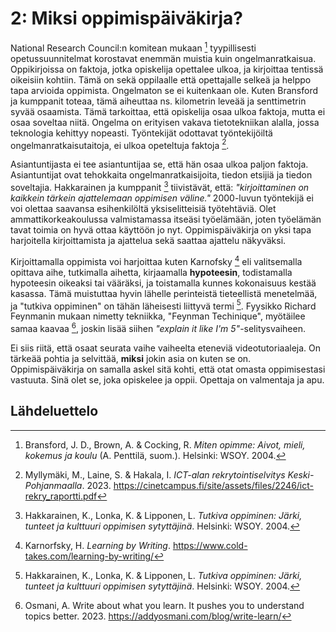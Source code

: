 # 2: Miksi oppimispäiväkirja?

National Research Council:n komitean mukaan [^a029a4] tyypillisesti opetussuunnitelmat korostavat enemmän muistia kuin ongelmanratkaisua. Oppikirjoissa on faktoja, jotka opiskelija opettalee ulkoa, ja kirjoittaa tentissä oikeisiin kohtiin. Tämä on sekä oppilaalle että opettajalle selkeä ja helppo tapa arvioida oppimista. Ongelmaton se ei kuitenkaan ole. Kuten Bransford ja kumppanit toteaa, tämä aiheuttaa ns. kilometrin leveää ja senttimetrin syvää osaamista. Tämä tarkoittaa, että opiskelija osaa ulkoa faktoja, mutta ei osaa soveltaa niitä. Ongelma on erityisen vakava tietotekniikan alalla, jossa teknologia kehittyy nopeasti. Työntekijät odottavat työntekijöiltä ongelmanratkaisutaitoja, ei ulkoa opeteltuja faktoja [^e883b6].

Asiantuntijasta ei tee asiantuntijaa se, että hän osaa ulkoa paljon faktoja. Asiantuntijat ovat tehokkaita ongelmanratkaisijoita, tiedon etsijiä ja tiedon soveltajia. Hakkarainen ja kumppanit [^40c08c] tiivistävät, että: *"kirjoittaminen on kaikkein tärkein ajattelemaan oppimisen väline."* 2000-luvun työntekijä ei voi olettaa saavansa esihenkilöltä yksiselitteisiä työtehtäviä. Olet ammattikorkeakoulussa valmistamassa itseäsi työelämään, joten työelämän tavat toimia on hyvä ottaa käyttöön jo nyt. Oppimispäiväkirja on yksi tapa harjoitella kirjoittamista ja ajattelua sekä saattaa ajattelu näkyväksi.

Kirjoittamalla oppimista voi harjoittaa kuten Karnofsky [^7ef5f9] eli valitsemalla opittava aihe, tutkimalla aihetta, kirjaamalla **hypoteesin**, todistamalla hypoteesin oikeaksi tai vääräksi, ja toistamalla kunnes kokonaisuus kestää kasassa. Tämä muistuttaa hyvin lähelle perinteistä tieteellistä menetelmää, ja "tutkiva oppiminen" on tähän läheisesti liittyvä termi [^40c08c]. Fyysikko Richard Feynmanin mukaan nimetty tekniikka, "Feynman Techinique", myötäilee samaa kaavaa [^1fbb24], joskin lisää siihen *"explain it like I'm 5"*-selitysvaiheen.

Ei siis riitä, että osaat seurata vaihe vaiheelta eteneviä videotutoriaaleja. On tärkeää pohtia ja selvittää, **miksi** jokin asia on kuten se on. Oppimispäiväkirja on samalla askel sitä kohti, että otat omasta oppimisestasi vastuuta. Sinä olet se, joka opiskelee ja oppii. Opettaja on valmentaja ja apu.

## Lähdeluettelo

[^a029a4]: Bransford, J. D., Brown, A. & Cocking, R. *Miten opimme: Aivot, mieli, kokemus ja koulu* (A. Penttilä, suom.). Helsinki: WSOY. 2004.
[^e883b6]: Myllymäki, M., Laine, S. & Hakala, I. *ICT-alan rekrytointiselvitys Keski-Pohjanmaalla*. 2023. https://cinetcampus.fi/site/assets/files/2246/ict-rekry_raportti.pdf
[^40c08c]: Hakkarainen, K., Lonka, K. & Lipponen, L. *Tutkiva oppiminen: Järki, tunteet ja kulttuuri oppimisen sytyttäjinä*. Helsinki: WSOY. 2004.
[^7ef5f9]: Karnorfsky, H. *Learning by Writing*. https://www.cold-takes.com/learning-by-writing/
[^1fbb24]: Osmani, A. Write about what you learn. It pushes you to understand topics better. 2023. https://addyosmani.com/blog/write-learn/
